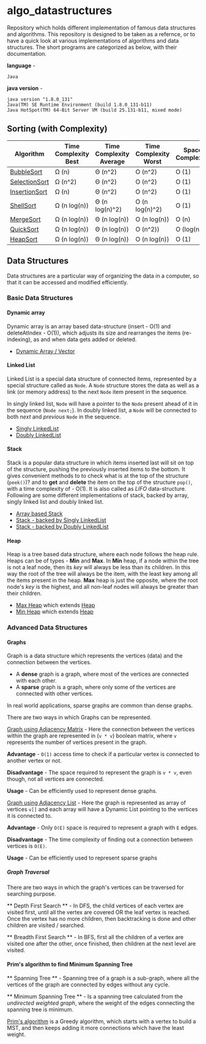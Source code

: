 # algo_datastructures
Repository which holds different implementation of famous data structures and algorithms. This repository is designed to be taken as a refernce, or to have a quick look at various implementations of algorithms and data structures. The short programs are categorized as below, with their documentation. 

**language** - 
	
	Java

**java version** - 

	java version "1.8.0_131"
	Java(TM) SE Runtime Environment (build 1.8.0_131-b11)
	Java HotSpot(TM) 64-Bit Server VM (build 25.131-b11, mixed mode)

## Sorting (with Complexity)

Algorithm | Time Complexity Best | Time Complexity Average | Time Complexity Worst | Space Complexity | Is [Stable?](https://en.wikipedia.org/wiki/Sorting_algorithm#Stability)
--- | --- | --- | --- | --- | ---
[BubbleSort](src/algo/sort/BubbleSort.java) | &Omega; (n) | &Theta; (n^2) | &Omicron; (n^2) | &Omicron; (1) | Yes
[SelectionSort](src/algo/sort/SelectionSort.java) | &Omega; (n^2) | &Theta; (n^2) | &Omicron; (n^2) | &Omicron; (1) | No
[InsertionSort](src/algo/sort/InsertionSort.java) | &Omega; (n) | &Theta; (n^2) | &Omicron; (n^2) | &Omicron; (1)  | Yes
[ShellSort](src/algo/sort/ShellSort.java) | &Omega; (n log(n)) | &Theta; (n log(n)^2) | &Omicron; (n log(n)^2) | &Omicron; (1) | No 
[MergeSort](src/algo/sort/MergeSort.java) | &Omega; (n log(n)) | &Theta; (n log(n)) | &Omicron; (n log(n)) | &Omicron; (n)  | Yes
[QuickSort](src/algo/sort/QuickSort.java) | &Omega; (n log(n)) | &Theta; (n log(n)) | &Omicron; (n^2)) | &Omicron; (log(n)) | No
[HeapSort](src/algo/sort/HeapSort.java) | &Omega; (n log(n)) | &Theta; (n log(n)) | &Omicron; (n log(n)) | &Omicron; (1)  | No

## Data Structures

Data structures are a particular way of organizing the data in a computer, so that it can be accessed and modified efficiently.

### Basic Data Structures

#### Dynamic array
Dynamic array is an array based data-structure (insert - &Omicron;(1) and deleteAtIndex - &Omicron;(1)), which adjusts its size and rearranges the items (re-indexing), as and when data gets added or deleted. 

* [Dynamic Array / Vector ](src/data/structure/list/Vector.java)

#### Linked List 
Linked List is a special data structure of connected items, represented by a special structure called as `Node`. A `Node` structure stores the data as well as a link (or memory address) to the next `Node` item present in the sequence.

In singly linked list, `Node` will have a pointer to the `Node` present ahead of it in the sequence (`Node next;`). In doubly linked list, a `Node` will be connected to both *next* and *previous* `Node` in the sequence.

* [Singly LinkedList](src/data/structure/list/SinglyLinkedList.java)
* [Doubly LinkedList](src/data/structure/list/DoublyLinkedList.java)

#### Stack 
Stack is a popular data structure in which items inserted last will sit on top of the structure, pushing the previously inserted items to the bottom. It gives convenient methods to to check what is at the top of the structure (`peek()`)? and to **get** and **delete** the item on the top of the structure `pop()`, with a time complexity of - &Omicron;(1). It is also called as *LIFO* data-structure. Following are some different implementations of stack, backed by array, singly linked list and doubly linked list.

* [Array based Stack](src/data/structure/queue/Stack.java) 
* [Stack - backed by Singly LinkedList](src/data/structure/queue/StackSLL.java)
* [Stack - backed by Doubly LinkedList](src/data/structure/queue/StackDLL.java)

#### Heap
Heap is a tree based data structure, where each node follows the heap rule. Heaps can be of types - **Min** and **Max**. In **Min** heap, if a node within the tree is not a leaf node, then its *key* will always be less than its children. In this way the root of the tree will always be the item, with the least key among all the items present in the heap. **Max** heap is just the opposite, where the root node's *key* is the highest, and all non-leaf nodes will always be greater than their children.

* [Max Heap](src/data/structure/queue/MaxHeap.java) which extends [Heap](src/data/structure/queue/Heap.java)
* [Min Heap](src/data/structure/queue/MinHeap.java) which extends [Heap](src/data/structure/queue/Heap.java)


### Advanced Data Structures

#### Graphs

Graph is a data structure which represents the vertices (data) and the connection between the vertices. 

* A **dense** graph is a graph, where most of the vertices are connected with each other.  
* A **sparse** graph is a graph, where only some of the vertices are connected with other vertices.

In real world applications, sparse graphs are common than dense graphs.

There are two ways in which Graphs can be represented.

[Graph using Adjacency Matrix](src/data/structure/graph/GraphAM.java) - Here the connection between the vertices within the graph are represented in (`v * v`) boolean matrix, where `v` represents the number of vertices present in the graph. 

**Advantage** - `O(1)` access time to check if a particular vertex is connected to another vertex or not. 

**Disadvantage** - The space required to represent the graph is `v * v`, even though, not all vertices are connected.

**Usage** - Can be efficiently used to represent dense graphs.
  
[Graph using Adjacency List](src/data/structure/graph/GraphAL.java) - Here the graph is represented as array of vertices `v[]` and each array will have a Dynamic List pointing to the vertices it is connected to.

**Advantage** - Only `O(E)` space is required to represent a graph with `E` edges.

**Disadvantage** - The time complexity of finding out a connection between vertices is `O(E)`.

**Usage** - Can be efficiently used to represent sparse graphs
  
##### Graph Traversal

There are two ways in which the graph's vertices can be traversed for searching purpose. 

** Depth First Search ** - In DFS, the child vertices of each vertex are visited first, until all the vertex are covered OR the leaf vertex is reached. Once the vertex has no more children, then backtracking is done and other children are visited / searched.

** Breadth First Search ** - In BFS, first all the children of a vertex are visited one after the other, once finished, then children at the next level are visited.
  
   

#### Prim's algorithm to find Minimum Spanning Tree

** Spanning Tree ** - Spanning tree of a graph is a sub-graph, where all the vertices of the graph are connected by edges without any cycle.

** Minimum Spanning Tree ** - Is a spanning tree calculated from the *undirected weighted graph*, where the weight of the edges connecting the spanning tree is minimum.

[Prim's algorithm](src/data/structure/graph/LazyPrimMST.java) is a Greedy algorithm, which starts with a vertex to build a MST, and then keeps adding it more connections which have the least weight.




